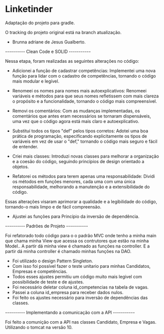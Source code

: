 # Linketinder

Adaptação do projeto para gradle.

O tracking do projeto original está na branch atualização.

- Brunna adriane de Jesus Gualberto.

---------- Clean Code e SOLID -----------

Nessa etapa, foram realizadas as seguintes alterações no código:

 - Adicionei a função de cadastrar competências: Implementei uma nova função para lidar com o cadastro de competências, tornando o código mais modular e legível.

 - Renomeei os nomes para nomes mais autoexplicativos: Renomeei variáveis e métodos para que seus nomes refletissem com mais clareza o propósito e a funcionalidade, tornando o código mais compreensível.

 - Removi os comentários: Com as mudanças implementadas, os comentários que antes eram necessários se tornaram dispensáveis, uma vez que o código agora está mais claro e autoexplicativo.

 - Substituí todos os tipos "def" pelos tipos corretos: Adotei uma boa prática de programação, especificando explicitamente os tipos de variáveis em vez de usar o "def," tornando o código mais seguro e fácil de entender.

 - Criei mais classes: Introduzi novas classes para melhorar a organização e a coesão do código, seguindo princípios de design orientado a objetos.

 - Refatorei os métodos para terem apenas uma responsabilidade: Dividi os métodos em funções menores, cada uma com uma única responsabilidade, melhorando a manutenção e a extensibilidade do código.

Essas alterações visaram aprimorar a qualidade e a legibilidade do código, tornando-o mais limpo e de fácil compreensão.

- Ajustei as funções para Princípio da inversão de dependência.

---------- Padrões de Projeto -----------

Foi refatorado todo código para o o padrão MVC onde tenho a minha main que chama minha View que acessa os contrutores que estão na minha Model..
A partir dá minha view é chamado as funções na controller.
E a partir dá minha controller é chamado minhas funções na DAO.

- Foi utilizado o design Pattern Singleton.
- Com isso foi possível fazer o teste unitario para minhas Candidatos, Empresas e competências.
- Todos esses ajustes permitiu um código muito mais legivel com possibilidade de teste e de ajustes.
- Foi necessário deletar coluna id_competencias na tabela de vagas.
- Passei a coluna id_empresa para receber dados nulos.
- Foi feito os ajustes necessário para inversão de dependências das classes.

 ---------- Implementando a comunicação com a API -----------

Foi feito a comunição com a API nas classes Candidato, Empresa e Vagas.
Utilizando o tomcat na versão 10.
